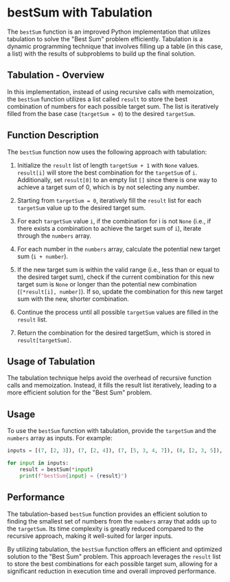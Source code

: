 # bestSum with Tabulation

The `bestSum` function is an improved Python implementation that utilizes tabulation to solve the "Best Sum" problem efficiently. Tabulation is a dynamic programming technique that involves filling up a table (in this case, a list) with the results of subproblems to build up the final solution.

## Tabulation - Overview

In this implementation, instead of using recursive calls with memoization, the `bestSum` function utilizes a list called `result` to store the best combination of numbers for each possible target sum. The list is iteratively filled from the base case (`targetSum = 0`) to the desired `targetSum`.

## Function Description

The `bestSum` function now uses the following approach with tabulation:

1. Initialize the `result` list of length `targetSum + 1` with `None` values. `result[i]` will store the best combination for the `targetSum` of `i`. Additionally, set `result[0]` to an empty list `[]` since there is one way to achieve a target sum of 0, which is by not selecting any number.

2. Starting from `targetSum = 0`, iteratively fill the `result` list for each `targetSum` value up to the desired target sum.

3. For each `targetSum` value `i`, if the combination for i is not `None` (i.e., if there exists a combination to achieve the target sum of `i`), iterate through the `numbers` array.

4. For each number in the `numbers` array, calculate the potential new target sum (`i + number`).

5. If the new target sum is within the valid range (i.e., less than or equal to the desired target sum), check if the current combination for this new target sum is `None` or longer than the potential new combination (`[*result[i], number]`). If so, update the combination for this new target sum with the new, shorter combination.

6. Continue the process until all possible `targetSum` values are filled in the `result` list.

7. Return the combination for the desired targetSum, which is stored in `result[targetSum]`.

## Usage of Tabulation

The tabulation technique helps avoid the overhead of recursive function calls and memoization. Instead, it fills the result list iteratively, leading to a more efficient solution for the "Best Sum" problem.

## Usage

To use the `bestSum` function with tabulation, provide the `targetSum` and the `numbers` array as inputs. For example:

```python
inputs = [(7, [2, 3]), (7, [2, 4]), (7, [5, 3, 4, 7]), (8, [2, 3, 5]), (300, [7, 14])]

for input in inputs:
    result = bestSum(*input)
    print(f"bestSum{input} = {result}")    
```

## Performance

The tabulation-based `bestSum` function provides an efficient solution to finding the smallest set of numbers from the `numbers` array that adds up to the `targetSum`. Its time complexity is greatly reduced compared to the recursive approach, making it well-suited for larger inputs.

By utilizing tabulation, the `bestSum` function offers an efficient and optimized solution to the "Best Sum" problem. This approach leverages the `result` list to store the best combinations for each possible target sum, allowing for a significant reduction in execution time and overall improved performance.
